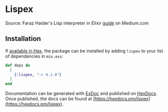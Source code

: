 # Lispex

Source: Faraz Haider's Lisp interpreter in Elixir [guide](https://medium.com/@sfhrizvi/writing-lispex-a-lisp-interpreter-in-elixir-423cd2c439ac) on Medium.com

## Installation

If [available in Hex](https://hex.pm/docs/publish), the package can be installed
by adding `lispex` to your list of dependencies in `mix.exs`:

```elixir
def deps do
  [
    {:lispex, "~> 0.1.0"}
  ]
end
```

Documentation can be generated with [ExDoc](https://github.com/elixir-lang/ex_doc)
and published on [HexDocs](https://hexdocs.pm). Once published, the docs can
be found at [https://hexdocs.pm/lispex](https://hexdocs.pm/lispex).

